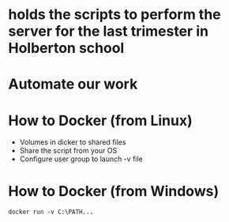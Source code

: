 # holds the scripts to perform the server for the last trimester in Holberton school

# Automate our work

# How to Docker (from Linux)

* Volumes in dicker to shared files
* Share the script from your OS
* Configure user group to launch -v file

# How to Docker (from Windows)

```
docker run -v C:\PATH...

```

